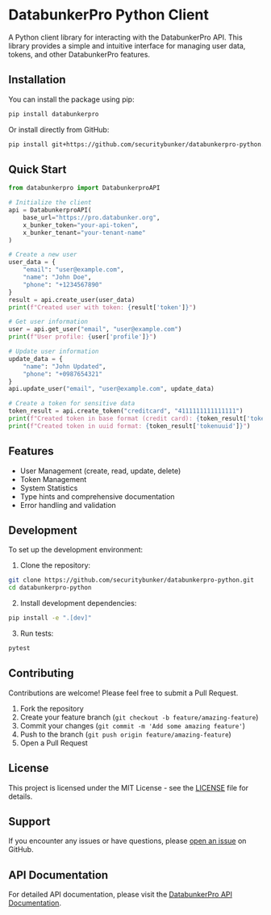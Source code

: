 # DatabunkerPro Python Client

A Python client library for interacting with the DatabunkerPro API. This library provides a simple and intuitive interface for managing user data, tokens, and other DatabunkerPro features.

## Installation

You can install the package using pip:

```bash
pip install databunkerpro
```

Or install directly from GitHub:

```bash
pip install git+https://github.com/securitybunker/databunkerpro-python.git
```

## Quick Start

```python
from databunkerpro import DatabunkerproAPI

# Initialize the client
api = DatabunkerproAPI(
    base_url="https://pro.databunker.org",
    x_bunker_token="your-api-token",
    x_bunker_tenant="your-tenant-name"
)

# Create a new user
user_data = {
    "email": "user@example.com",
    "name": "John Doe",
    "phone": "+1234567890"
}
result = api.create_user(user_data)
print(f"Created user with token: {result['token']}")

# Get user information
user = api.get_user("email", "user@example.com")
print(f"User profile: {user['profile']}")

# Update user information
update_data = {
    "name": "John Updated",
    "phone": "+0987654321"
}
api.update_user("email", "user@example.com", update_data)

# Create a token for sensitive data
token_result = api.create_token("creditcard", "4111111111111111")
print(f"Created token in base format (credit card): {token_result['tokenbase']}")
print(f"Created token in uuid format: {token_result['tokenuuid']}")
```

## Features

- User Management (create, read, update, delete)
- Token Management
- System Statistics
- Type hints and comprehensive documentation
- Error handling and validation

## Development

To set up the development environment:

1. Clone the repository:
```bash
git clone https://github.com/securitybunker/databunkerpro-python.git
cd databunkerpro-python
```

2. Install development dependencies:
```bash
pip install -e ".[dev]"
```

3. Run tests:
```bash
pytest
```

## Contributing

Contributions are welcome! Please feel free to submit a Pull Request.

1. Fork the repository
2. Create your feature branch (`git checkout -b feature/amazing-feature`)
3. Commit your changes (`git commit -m 'Add some amazing feature'`)
4. Push to the branch (`git push origin feature/amazing-feature`)
5. Open a Pull Request

## License

This project is licensed under the MIT License - see the [LICENSE](LICENSE) file for details.

## Support

If you encounter any issues or have questions, please [open an issue](https://github.com/securitybunker/databunkerpro-python/issues) on GitHub.

## API Documentation

For detailed API documentation, please visit the [DatabunkerPro API Documentation](https://databunker.org/databunker-pro-docs/introduction/).